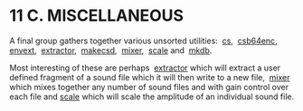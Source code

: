 # 11 C. MISCELLANEOUS

A final group gathers together various unsorted utilities:&nbsp;
[cs](http://www.csound.com/manual/html/cs.html),&nbsp;
[csb64enc](http://www.csound.com/manual/html/csb64enc.html),&nbsp;
[envext](http://www.csound.com/manual/html/envext.html),&nbsp;
[extractor](http://www.csound.com/manual/html/extractor.html),&nbsp;
[makecsd](http://www.csound.com/manual/html/makecsd.html),&nbsp;
[mixer](http://www.csound.com/manual/html/mixer.html),&nbsp;
[scale](http://www.csound.com/manual/html/scaleutility.html) and&nbsp;
[mkdb](http://www.csound.com/manual/html/mkdb.html).

Most interesting of these are perhaps&nbsp;
[extractor](http://www.csound.com/manual/html/extractor.html) which
will extract a user defined fragment of a sound file which it will then
write to a new file,&nbsp;
[mixer](http://www.csound.com/manual/html/mixer.html) which mixes
together any number of sound files and with gain control over each file
and [scale](http://www.csound.com/manual/html/scaleutility.html) which
will scale the amplitude of an individual sound file.
